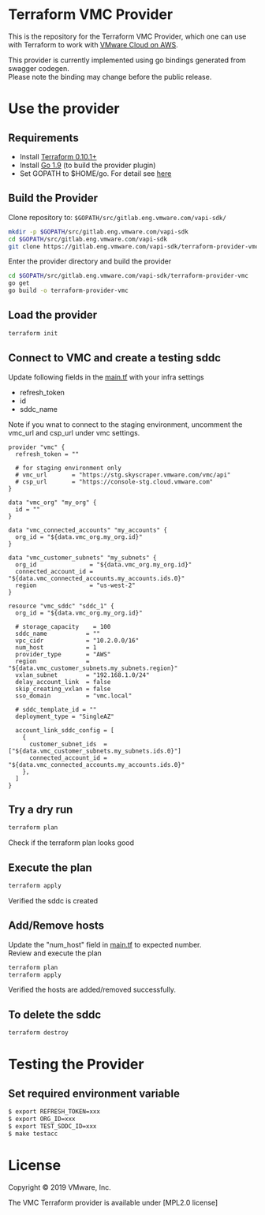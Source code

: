 # Terraform VMC Provider

This is the repository for the Terraform VMC Provider, which one can use with
Terraform to work with [VMware Cloud on AWS](https://vmc.vmware.com/).

This provider is currently implemented using go bindings generated from swagger codegen.   
Please note the binding may change before the public release.

# Use the provider

## Requirements

* Install [Terraform 0.10.1+](https://learn.hashicorp.com/terraform/getting-started/install.html)
* Install [Go 1.9](https://golang.org/doc/install) (to build the provider plugin)
* Set GOPATH to $HOME/go. For detail see [here](https://github.com/golang/go/wiki/SettingGOPATH)

## Build the Provider

Clone repository to: `$GOPATH/src/gitlab.eng.vmware.com/vapi-sdk/`

```sh
mkdir -p $GOPATH/src/gitlab.eng.vmware.com/vapi-sdk
cd $GOPATH/src/gitlab.eng.vmware.com/vapi-sdk
git clone https://gitlab.eng.vmware.com/vapi-sdk/terraform-provider-vmc.git
```

Enter the provider directory and build the provider

```sh
cd $GOPATH/src/gitlab.eng.vmware.com/vapi-sdk/terraform-provider-vmc
go get
go build -o terraform-provider-vmc
```

## Load the provider
```sh
terraform init
```

## Connect to VMC and create a testing sddc

Update following fields in the [main.tf](main.tf) with your infra settings

* refresh_token
* id
* sddc_name

Note if you wnat to connect to the staging environment, uncomment the vmc_url and csp_url under vmc settings.

```
provider "vmc" {
  refresh_token = ""

  # for staging environment only
  # vmc_url       = "https://stg.skyscraper.vmware.com/vmc/api"
  # csp_url       = "https://console-stg.cloud.vmware.com"
}

data "vmc_org" "my_org" {
  id = ""
}

data "vmc_connected_accounts" "my_accounts" {
  org_id = "${data.vmc_org.my_org.id}"
}

data "vmc_customer_subnets" "my_subnets" {
  org_id               = "${data.vmc_org.my_org.id}"
  connected_account_id = "${data.vmc_connected_accounts.my_accounts.ids.0}"
  region               = "us-west-2"
}

resource "vmc_sddc" "sddc_1" {
  org_id = "${data.vmc_org.my_org.id}"

  # storage_capacity    = 100
  sddc_name           = ""
  vpc_cidr            = "10.2.0.0/16"
  num_host            = 1
  provider_type       = "AWS"
  region              = "${data.vmc_customer_subnets.my_subnets.region}"
  vxlan_subnet        = "192.168.1.0/24"
  delay_account_link  = false
  skip_creating_vxlan = false
  sso_domain          = "vmc.local"

  # sddc_template_id = ""
  deployment_type = "SingleAZ"

  account_link_sddc_config = [
    {
      customer_subnet_ids  = ["${data.vmc_customer_subnets.my_subnets.ids.0}"]
      connected_account_id = "${data.vmc_connected_accounts.my_accounts.ids.0}"
    },
  ]
}

```

## Try a dry run

```sh
terraform plan
```

Check if the terraform plan looks good

## Execute the plan

```sh
terraform apply
```

Verified the sddc is created

## Add/Remove hosts

Update the "num_host" field in [main.tf](main.tf) to expected number.   
Review and execute the plan

```sh
terraform plan
terraform apply
```

Verified the hosts are added/removed successfully.

## To delete the sddc

```sh
terraform destroy
```

# Testing the Provider

## Set required environment variable

```sh
$ export REFRESH_TOKEN=xxx
$ export ORG_ID=xxx
$ export TEST_SDDC_ID=xxx 
$ make testacc
```

# License 

Copyright © 2019 VMware, Inc.

The VMC Terraform provider is available under [MPL2.0 license]